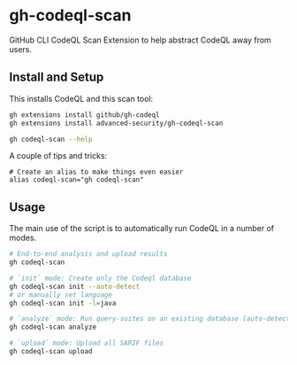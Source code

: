 # gh-codeql-scan

GitHub CLI CodeQL Scan Extension to help abstract CodeQL away from users.

## Install and Setup

This installs CodeQL and this scan tool:

```bash
gh extensions install github/gh-codeql
gh extensions install advanced-security/gh-codeql-scan

gh codeql-scan --help
```

A couple of tips and tricks:

```
# Create an alias to make things even easier
alias codeql-scan="gh codeql-scan"
```

## Usage

The main use of the script is to automatically run CodeQL in a number of modes.

```bash
# End-to-end analysis and upload results
gh codeql-scan
```

```bash
# `init` mode: Create only the Codeql database
gh codeql-scan init --auto-detect
# or manually set language
gh codeql-scan init -l=java 
```

```bash
# `analyze` mode: Run query-suites on an existing database (auto-detects databases)
gh codeql-scan analyze
```

```bash
# `upload` mode: Upload all SARIF files
gh codeql-scan upload
```



